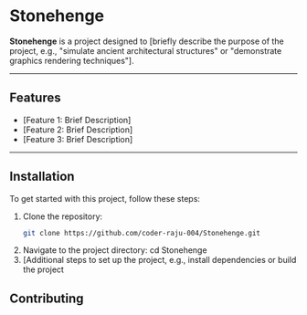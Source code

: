 # Stonehenge

**Stonehenge** is a project designed to [briefly describe the purpose of the project, e.g., "simulate ancient architectural structures" or "demonstrate graphics rendering techniques"].

---

## Features

- [Feature 1: Brief Description]
- [Feature 2: Brief Description]
- [Feature 3: Brief Description]

---

## Installation

To get started with this project, follow these steps:

1. Clone the repository:
   ```bash
   git clone https://github.com/coder-raju-004/Stonehenge.git

2. Navigate to the project directory: cd Stonehenge
3. [Additional steps to set up the project, e.g., install dependencies or build the project

## Contributing
